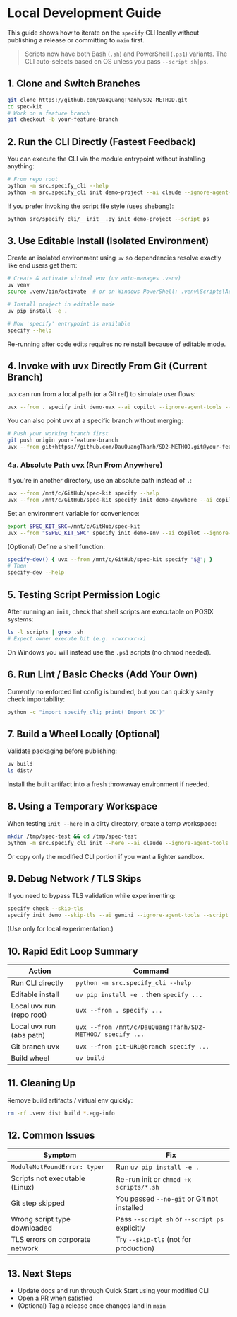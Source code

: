 # Local Development Guide

This guide shows how to iterate on the `specify` CLI locally without publishing a release or committing to `main` first.

> Scripts now have both Bash (`.sh`) and PowerShell (`.ps1`) variants. The CLI auto-selects based on OS unless you pass `--script sh|ps`.

## 1. Clone and Switch Branches

```bash
git clone https://github.com/DauQuangThanh/SD2-METHOD.git
cd spec-kit
# Work on a feature branch
git checkout -b your-feature-branch
```

## 2. Run the CLI Directly (Fastest Feedback)

You can execute the CLI via the module entrypoint without installing anything:

```bash
# From repo root
python -m src.specify_cli --help
python -m src.specify_cli init demo-project --ai claude --ignore-agent-tools --script sh
```

If you prefer invoking the script file style (uses shebang):

```bash
python src/specify_cli/__init__.py init demo-project --script ps
```

## 3. Use Editable Install (Isolated Environment)

Create an isolated environment using `uv` so dependencies resolve exactly like end users get them:

```bash
# Create & activate virtual env (uv auto-manages .venv)
uv venv
source .venv/bin/activate  # or on Windows PowerShell: .venv\Scripts\Activate.ps1

# Install project in editable mode
uv pip install -e .

# Now 'specify' entrypoint is available
specify --help
```

Re-running after code edits requires no reinstall because of editable mode.

## 4. Invoke with uvx Directly From Git (Current Branch)

`uvx` can run from a local path (or a Git ref) to simulate user flows:

```bash
uvx --from . specify init demo-uvx --ai copilot --ignore-agent-tools --script sh
```

You can also point uvx at a specific branch without merging:

```bash
# Push your working branch first
git push origin your-feature-branch
uvx --from git+https://github.com/DauQuangThanh/SD2-METHOD.git@your-feature-branch specify init demo-branch-test --script ps
```

### 4a. Absolute Path uvx (Run From Anywhere)

If you're in another directory, use an absolute path instead of `.`:

```bash
uvx --from /mnt/c/GitHub/spec-kit specify --help
uvx --from /mnt/c/GitHub/spec-kit specify init demo-anywhere --ai copilot --ignore-agent-tools --script sh
```

Set an environment variable for convenience:

```bash
export SPEC_KIT_SRC=/mnt/c/GitHub/spec-kit
uvx --from "$SPEC_KIT_SRC" specify init demo-env --ai copilot --ignore-agent-tools --script ps
```

(Optional) Define a shell function:

```bash
specify-dev() { uvx --from /mnt/c/GitHub/spec-kit specify "$@"; }
# Then
specify-dev --help
```

## 5. Testing Script Permission Logic

After running an `init`, check that shell scripts are executable on POSIX systems:

```bash
ls -l scripts | grep .sh
# Expect owner execute bit (e.g. -rwxr-xr-x)
```

On Windows you will instead use the `.ps1` scripts (no chmod needed).

## 6. Run Lint / Basic Checks (Add Your Own)

Currently no enforced lint config is bundled, but you can quickly sanity check importability:

```bash
python -c "import specify_cli; print('Import OK')"
```

## 7. Build a Wheel Locally (Optional)

Validate packaging before publishing:

```bash
uv build
ls dist/
```

Install the built artifact into a fresh throwaway environment if needed.

## 8. Using a Temporary Workspace

When testing `init --here` in a dirty directory, create a temp workspace:

```bash
mkdir /tmp/spec-test && cd /tmp/spec-test
python -m src.specify_cli init --here --ai claude --ignore-agent-tools --script sh  # if repo copied here
```

Or copy only the modified CLI portion if you want a lighter sandbox.

## 9. Debug Network / TLS Skips

If you need to bypass TLS validation while experimenting:

```bash
specify check --skip-tls
specify init demo --skip-tls --ai gemini --ignore-agent-tools --script ps
```

(Use only for local experimentation.)

## 10. Rapid Edit Loop Summary

| Action | Command |
|--------|---------|
| Run CLI directly | `python -m src.specify_cli --help` |
| Editable install | `uv pip install -e .` then `specify ...` |
| Local uvx run (repo root) | `uvx --from . specify ...` |
| Local uvx run (abs path) | `uvx --from /mnt/c/DauQuangThanh/SD2-METHOD/ specify ...` |
| Git branch uvx | `uvx --from git+URL@branch specify ...` |
| Build wheel | `uv build` |

## 11. Cleaning Up

Remove build artifacts / virtual env quickly:

```bash
rm -rf .venv dist build *.egg-info
```

## 12. Common Issues

| Symptom | Fix |
|---------|-----|
| `ModuleNotFoundError: typer` | Run `uv pip install -e .` |
| Scripts not executable (Linux) | Re-run init or `chmod +x scripts/*.sh` |
| Git step skipped | You passed `--no-git` or Git not installed |
| Wrong script type downloaded | Pass `--script sh` or `--script ps` explicitly |
| TLS errors on corporate network | Try `--skip-tls` (not for production) |

## 13. Next Steps

- Update docs and run through Quick Start using your modified CLI
- Open a PR when satisfied
- (Optional) Tag a release once changes land in `main`
